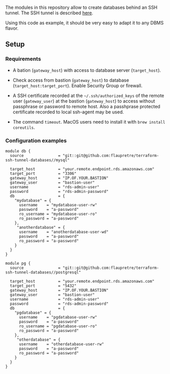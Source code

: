 
The modules in this repository allow to create databases behind an SSH tunnel. The SSH tunnel is described [here](https://github.com/flaupretre/terraform-ssh-tunnel).

Using this code as example, it should be very easy to adapt it to any DBMS flavor.

## Setup

### Requirements

- A bation (`gateway_host`) with access to database server (`target_host`).

- Check access from bastion (`gateway_host`) to database (`target_host:target_port`). Enable Security Group or firewall.

- A SSH certificate recorded at the `~/.ssh/authorized_keys` of the remote user (`gateway_user`) at the bastion (`gateway_host`) to access without passphrase or password to remote host.  Also a passhprase protected certificate recorded to local ssh-agent may be used.

- The command `timeout`. MacOS users need to install it with `brew install coreutils`.

### Configuration examples

```
module db {
  source               = "git::git@github.com:flaupretre/terraform-ssh-tunnel-databases//mysql"

  target_host          = "your.remote.endpoint.rds.amazonaws.com"
  target_port          = "3306"
  gateway_host         = "IP.OF.YOUR.BASTION"
  gateway_user         = "bastion-user"
  username             = "rds-admin-user"
  password             = "rds-admin-password"
  db                   = {
    "mydatabase" = {
      username    = "mydatabase-user-rw"
      password    = "a-password"
      ro_username = "mydatabase-user-ro"
      ro_password = "a-password"
    },
     "anotherdatabase" = {
      username    = "anotherdatabase-user-wd"
      password    = "a-password"
      ro_password = "a-password"
    }
  }
}
```

```
module pg {
  source               = "git::git@github.com:flaupretre/terraform-ssh-tunnel-databases//postgresql"

  target_host          = "your.remote.endpoint.rds.amazonaws.com"
  target_port          = "5432"
  gateway_host         = "IP.OF.YOUR.BASTION"
  gateway_user         = "bastion-user"
  username             = "rds-admin-user"
  password             = "rds-admin-password"
  db                   = {
    "pgdatabase" = {
      username    = "pgdatabase-user-rw"
      password    = "a-password"
      ro_username = "pgdatabase-user-ro"
      ro_password = "a-password"
    },
     "otherdatabase" = {
      username    = "otherdatabase-user-rw"
      password    = "a-password"
      ro_password = "a-password"
    }
  }
}
```


